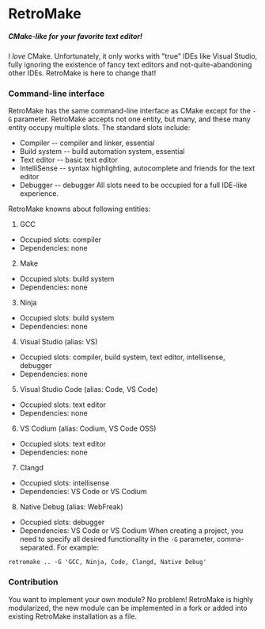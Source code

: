 # RetroMake
##### CMake-like for your favorite text editor!

I *love* CMake. Unfortunately, it only works with "true" IDEs like Visual Studio, fully ignoring the existence of fancy text editors and not-quite-abandoning other IDEs. RetroMake is here to change that!

### Command-line interface
RetroMake has the same command-line interface as CMake except for the `-G` parameter. RetroMake accepts not one entity, but many, and these many entity occupy multiple slots. The standard slots include:
 - Compiler -- compiler and linker, essential
 - Build system -- build automation system, essential
 - Text editor -- basic text editor
 - IntelliSense -- syntax highlighting, autocomplete and friends for the text editor
 - Debugger -- debugger
All slots need to be occupied for a full IDE-like experience.

RetroMake knowns about following entities:
 1. GCC
  - Occupied slots: compiler
  - Dependencies: none
 2. Make
  - Occupied slots: build system
  - Dependencies: none
 3. Ninja
  - Occupied slots: build system
  - Dependencies: none
 4. Visual Studio (alias: VS)
  - Occupied slots: compiler, build system, text editor, intellisense, debugger
  - Dependencies: none
 5. Visual Studio Code (alias: Code, VS Code)
  - Occupied slots: text editor
  - Dependencies: none
 6. VS Codium (alias: Codium, VS Code OSS)
  - Occupied slots: text editor
  - Dependencies: none
 7. Clangd
  - Occupied slots: intellisense
  - Dependencies: VS Code or VS Codium
 8. Native Debug (alias: WebFreak)
  - Occupied slots: debugger
  - Dependencies: VS Code or VS Codium
When creating a project, you need to specify all desired functionality in the `-G` parameter, comma-separated. For example:
```
retromake .. -G 'GCC, Ninja, Code, Clangd, Native Debug'
```

### Contribution
You want to implement your own module? No problem! RetroMake is highly modularized, the new module can be implemented in a fork or added into existing RetroMake installation as a file.
